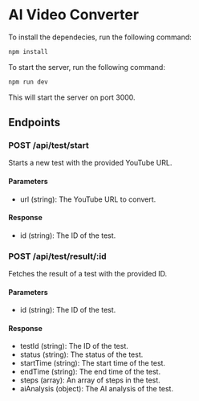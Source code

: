# AI Video Converter

To install the dependecies, run the following command:

```bash
npm install
```

To start the server, run the following command:

```bash
npm run dev
```

This will start the server on port 3000.

## Endpoints

### POST /api/test/start

Starts a new test with the provided YouTube URL.

#### Parameters

- url (string): The YouTube URL to convert.

#### Response

- id (string): The ID of the test.

### POST /api/test/result/:id

Fetches the result of a test with the provided ID.

#### Parameters

- id (string): The ID of the test.

#### Response

- testId (string): The ID of the test.
- status (string): The status of the test.
- startTime (string): The start time of the test.
- endTime (string): The end time of the test.
- steps (array): An array of steps in the test.
- aiAnalysis (object): The AI analysis of the test.
